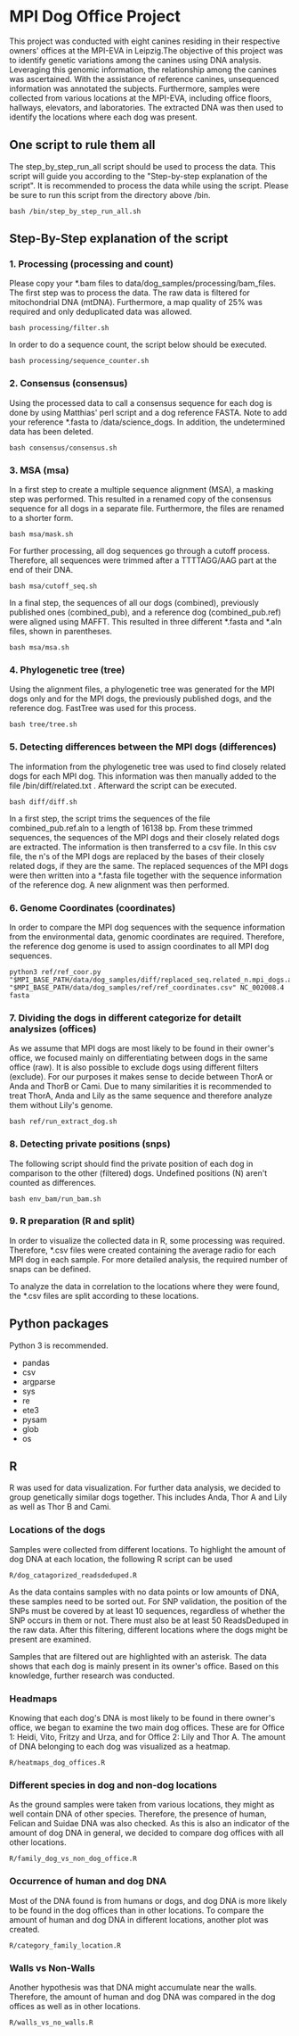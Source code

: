 # MPI Dog Office Project

This project was conducted with eight canines residing in their respective owners' offices at the MPI-EVA in Leipzig.The objective of this project was to identify genetic variations among the canines using DNA analysis. Leveraging this genomic information, the relationship among the canines was ascertained. With the assistance of reference canines, unsequenced information was annotated the subjects. Furthermore, samples were collected from various locations at the MPI-EVA, including office floors, hallways, elevators, and laboratories. The extracted DNA was then used to identify the locations where each dog was present. 

## One script to rule them all

The step_by_step_run_all script should be used to process the data. This script will guide you according to the "Step-by-step explanation of the script". It is recommended to process the data while using the script. Please be sure to run this script from the directory above /bin.
```
bash /bin/step_by_step_run_all.sh
```


## Step-By-Step explanation of the script

### 1. Processing (processing and count)

Please copy your *.bam files to data/dog_samples/processing/bam_files.
The first step was to process the data. The raw data is filtered for mitochondrial DNA (mtDNA). Furthermore, a map quality of 25% was required and only deduplicated data was allowed. 
```
bash processing/filter.sh
```

In order to do a sequence count, the script below should be executed.
```
bash processing/sequence_counter.sh
```


### 2. Consensus (consensus)

Using the processed data to call a consensus sequence for each dog is done by using Matthias' perl script and a dog reference FASTA. Note to add your reference *.fasta to /data/science_dogs. In addition, the undetermined data has been deleted.
```
bash consensus/consensus.sh	
```

### 3. MSA (msa)

In a first step to create a multiple sequence alignment (MSA), a masking step was performed. This resulted in a renamed copy of the consensus sequence for all dogs in a separate file. Furthermore, the files are renamed to a shorter form.
```
bash msa/mask.sh	
```

For further processing, all dog sequences go through a cutoff process. Therefore, all sequences were trimmed after a TTTTAGG/AAG part at the end of their DNA. 
```
bash msa/cutoff_seq.sh	
```

In a final step, the sequences of all our dogs (combined), previously published ones (combined_pub), and a reference dog (combined_pub.ref) were aligned using MAFFT. This resulted in three different *.fasta and *.aln files, shown in parentheses.
```
bash msa/msa.sh 	
```

### 4. Phylogenetic tree (tree)

Using the alignment files, a phylogenetic tree was generated for the MPI dogs only and for the MPI dogs, the previously published dogs, and the reference dog. FastTree was used for this process.
```
bash tree/tree.sh
```

### 5. Detecting differences between the MPI dogs (differences)

The information from the phylogenetic tree was used to find closely related dogs for each MPI dog. This information was then manually added to the file /bin/diff/related.txt . Afterward the script can be executed.
```
bash diff/diff.sh
```

In a first step, the script trims the sequences of the file combined_pub.ref.aln to a length of 16138 bp. From these trimmed sequences, the sequences of the MPI dogs and their closely related dogs are extracted. The information is then transferred to a csv file. In this csv file, the n's of the MPI dogs are replaced by the bases of their closely related dogs, if they are the same. The replaced sequences of the MPI dogs were then written into a *.fasta file together with the sequence information of the reference dog. A new alignment was then performed.

### 6. Genome Coordinates (coordinates)

In order to compare the MPI dog sequences with the sequence information from the environmental data, genomic coordinates are required. Therefore, the reference dog genome is used to assign coordinates to all MPI dog sequences.
```
python3 ref/ref_coor.py "$MPI_BASE_PATH/data/dog_samples/diff/replaced_seq.related_n.mpi_dogs.added_ref.aln" "$MPI_BASE_PATH/data/dog_samples/ref/ref_coordinates.csv" NC_002008.4 fasta
```
### 7. Dividing the dogs in different categorize for detailt analysizes (offices)

As we assume that MPI dogs are most likely to be found in their owner's office, we focused mainly on differentiating between dogs in the same office (raw). It is also possible to exclude dogs using different filters (exclude). For our purposes it makes sense to decide between ThorA or Anda and ThorB or Cami. Due to many similarities it is recommended to treat ThorA, Anda and Lily as the same sequence and therefore analyze them without Lily's genome.
```
bash ref/run_extract_dog.sh
```

### 8. Detecting private positions (snps)

The following script should find the private position of each dog in comparison to the other (filtered) dogs. Undefined positions (N) aren't counted as differences. 
```
bash env_bam/run_bam.sh
```

### 9. R preparation (R and split)

In order to visualize the collected data in R, some processing was required. Therefore, *.csv files were created containing the average radio for each MPI dog in each sample.  For more detailed analysis, the required number of snaps can be defined. 

To analyze the data in correlation to the locations where they were found, the *.csv files are split according to these locations.

## Python packages
Python 3 is recommended.

* pandas
* csv
* argparse
* sys
* re
* ete3
* pysam
* glob
* os

## R

R was used for data visualization. For further data analysis, we decided to group genetically similar dogs together. This includes Anda, Thor A and Lily as well as Thor B and Cami.

### Locations of the dogs

Samples were collected from different locations. To highlight the amount of dog DNA at each location, the following R script can be used
```
R/dog_catagorized_readsdeduped.R
```
As the data contains samples with no data points or low amounts of DNA, these samples need to be sorted out. For SNP validation, the position of the SNPs must be covered by at least 10 sequences, regardless of whether the SNP occurs in them or not. There must also be at least 50 ReadsDeduped in the raw data. 
After this filtering, different locations where the dogs might be present are examined. 

Samples that are filtered out are highlighted with an asterisk. The data shows that each dog is mainly present in its owner's office. Based on this knowledge, further research was conducted.

### Headmaps

Knowing that each dog's DNA is most likely to be found in there owner's office, we began to examine the two main dog offices. These are for Office 1: Heidi, Vito, Fritzy and Urza, and for Office 2: Lily and Thor A. The amount of DNA belonging to each dog was visualized as a heatmap.
```
R/heatmaps_dog_offices.R
``` 

### Different species in dog and non-dog locations

As the ground samples were taken from various locations, they might as well contain DNA of other species. Therefore, the presence of human, Felican and Suidae DNA was also checked. As this is also an indicator of the amount of dog DNA in general, we decided to compare dog offices with all other locations. 
```
R/family_dog_vs_non_dog_office.R
```

### Occurrence of human and dog DNA

Most of the DNA found is from humans or dogs, and dog DNA is more likely to be found in the dog offices than in other locations. To compare the amount of human and dog DNA in different locations, another plot was created.
```
R/category_family_location.R
```

### Walls vs Non-Walls

Another hypothesis was that DNA might accumulate near the walls. Therefore, the amount of human and dog DNA was compared in the dog offices as well as in other locations.
```
R/walls_vs_no_walls.R
```






